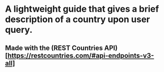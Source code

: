 # A lightweight guide that gives a brief description of a country upon user query.
## Made with the (REST Countries API)[https://restcountries.com/#api-endpoints-v3-all]
